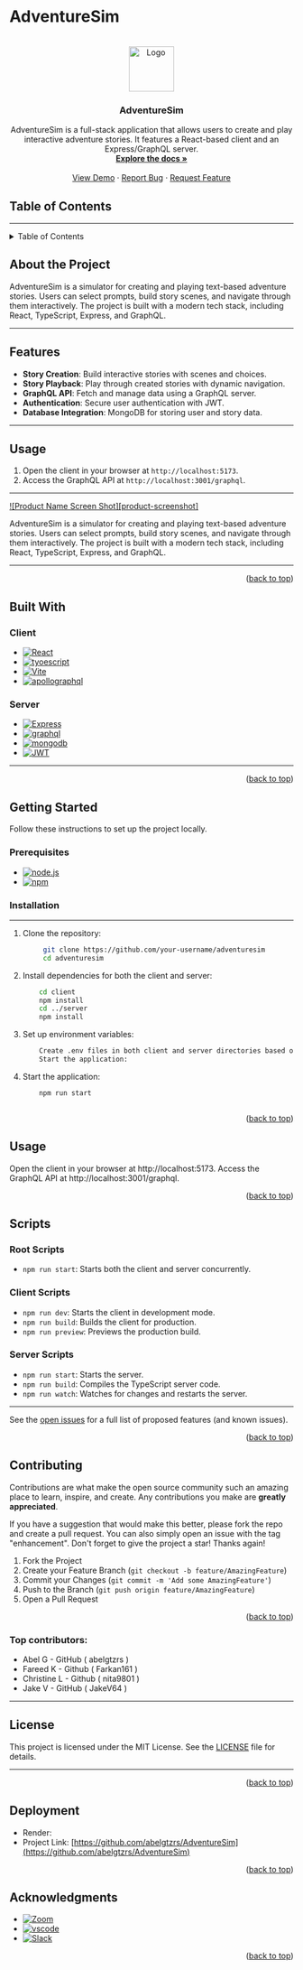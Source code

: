 
<a id="readme-top"></a>
# AdventureSim

<!-- PROJECT LOGO -->
<br />
<div align="center">
  <a href=https://github.com/abelgtzrs/AdventureSim">
    <img src="images/logo.png" alt="Logo" width="80" height="80">
  </a>

<h3 align="center">AdventureSim</h3>

  <p align="center">
    AdventureSim is a full-stack application that allows users to create and play interactive adventure stories. It features a React-based client and an Express/GraphQL server.
    <br />
    <a href=https://github.com/abelgtzrs/AdventureSim"><strong>Explore the docs »</strong></a>
    <br />
    <br />
    <a href=https://github.com/abelgtzrs/AdventureSim">View Demo</a>
    &middot;
    <a href=https://github.com/abelgtzrs/AdventureSim/issues/">Report Bug</a>
    &middot;
    <a href=https://github.com/abelgtzrs/AdventureSim/issues/">Request Feature</a>
  </p>
</div>

## Table of Contents
---

<!-- TABLE OF CONTENTS -->
<details>
  <summary>Table of Contents</summary>
  <ol>
    <li>
      <a href="#about-the-project">About The Project</a>
      <ul>
        <li><a href="#built-with">Built With</a></li>
      </ul>
    </li>
    <li>
      <a href="#getting-started">Getting Started</a>
      <ul>
        <li><a href="#prerequisites">Prerequisites</a></li>
        <li><a href="#installation">Installation</a></li>
      </ul>
    </li>
    <li><a href="#usage">Usage</a></li>
    <li><a href="#script">Script</a></li>
    <li><a href="#contributing">Contributing</a></li>
    <li><a href="#license">License</a></li>
    <li><a href="#Deployment">Deployment</a></li>
    <li><a href="#acknowledgments">Acknowledgments</a></li>
  </ol>
</details>



<!-- ABOUT THE PROJECT -->

## About the Project

AdventureSim is a simulator for creating and playing text-based adventure stories. Users can select prompts, build story scenes, and navigate through them interactively. The project is built with a modern tech stack, including React, TypeScript, Express, and GraphQL.

---

## Features

- **Story Creation**: Build interactive stories with scenes and choices.
- **Story Playback**: Play through created stories with dynamic navigation.
- **GraphQL API**: Fetch and manage data using a GraphQL server.
- **Authentication**: Secure user authentication with JWT.
- **Database Integration**: MongoDB for storing user and story data.

---

## Usage

1. Open the client in your browser at `http://localhost:5173`.
2. Access the GraphQL API at `http://localhost:3001/graphql`.

---
[![Product Name Screen Shot][product-screenshot]](https://example.com)

AdventureSim is a simulator for creating and playing text-based adventure stories. Users can select prompts, build story scenes, and navigate through them interactively. The project is built with a modern tech stack, including React, TypeScript, Express, and GraphQL.

---

<p align="right">(<a href="#readme-top">back to top</a>)</p>

## Built With

### Client
- [![React][React.js]][React-url]
- [![tyoescript][typescript.js]][typescript-url]
- [![Vite][vite.js]][Vite-url]
- [![apollographql][apollographql.js]][apollographql-url]

### Server
- [![Express][Express.js]][Express-url]
- [![graphql][graphql.js]][graphql-url]
- [![mongodb][mongodb.js]][mongodb-url]
- [![JWT][JWT.js]][JWT-url]

---

<p align="right">(<a href="#readme-top">back to top</a>)</p>



<!-- GETTING STARTED -->
## Getting Started
Follow these instructions to set up the project locally.

### Prerequisites

-  [![node.js][node.js.js]][node.js-url]
- [![npm][npm.js]][npm-url]
  

### Installation
---
1. Clone the repository:
   ```sh
        git clone https://github.com/your-username/adventuresim
        cd adventuresim

2. Install dependencies for both the client and server:
    ```sh
        cd client
        npm install
        cd ../server
        npm install

3. Set up environment variables:
    ```sh
        Create .env files in both client and server directories based on the .env.EXAMPLE files.
        Start the application:

4. Start the application:
    ```sh
        npm run start



<p align="right">(<a href="#readme-top">back to top</a>)</p>



<!-- USAGE EXAMPLES -->
## Usage

Open the client in your browser at http://localhost:5173.
Access the GraphQL API at http://localhost:3001/graphql.

<p align="right">(<a href="#readme-top">back to top</a>)</p>

<!-- SCRIPTS -->

## Scripts

### Root Scripts
- `npm run start`: Starts both the client and server concurrently.

### Client Scripts
- `npm run dev`: Starts the client in development mode.
- `npm run build`: Builds the client for production.
- `npm run preview`: Previews the production build.

### Server Scripts
- `npm run start`: Starts the server.
- `npm run build`: Compiles the TypeScript server code.
- `npm run watch`: Watches for changes and restarts the server.

---

See the [open issues](https://github.com/abelgtzrs/AdventureSim/issues) for a full list of proposed features (and known issues).

<p align="right">(<a href="#readme-top">back to top</a>)</p>



<!-- CONTRIBUTING -->
## Contributing

Contributions are what make the open source community such an amazing place to learn, inspire, and create. Any contributions you make are **greatly appreciated**.

If you have a suggestion that would make this better, please fork the repo and create a pull request. You can also simply open an issue with the tag "enhancement".
Don't forget to give the project a star! Thanks again!

1. Fork the Project
2. Create your Feature Branch (`git checkout -b feature/AmazingFeature`)
3. Commit your Changes (`git commit -m 'Add some AmazingFeature'`)
4. Push to the Branch (`git push origin feature/AmazingFeature`)
5. Open a Pull Request

<p align="right">(<a href="#readme-top">back to top</a>)</p>

### Top contributors:
* Abel G - GitHub ( abelgtzrs )              
* Fareed K - Github ( Farkan161 )
* Christine L - Github ( nita9801 )          
* Jake V - GitHub ( JakeV64 )
---

## License

This project is licensed under the MIT License. See the [LICENSE](LICENSE) file for details.

---

<p align="right">(<a href="#readme-top">back to top</a>)</p>

<!-- Deployment -->
## Deployment

*   Render: 
*   Project Link: [https://github.com/abelgtzrs/AdventureSim](https://github.com/abelgtzrs/AdventureSim)

<p align="right">(<a href="#readme-top">back to top</a>)</p>

<!-- ACKNOWLEDGMENTS -->
## Acknowledgments

* [![Zoom][Zoom.js]][Zoom-url]
* [![vscode][vscode.js]][vscode-url]
* [![Slack][Slack.js]][Slack-url]

<p align="right">(<a href="#readme-top">back to top</a>)</p>



<!-- MARKDOWN LINKS & IMAGES -->
[contributors-shield]: https://img.shields.io/github/contributors/github_username/adventuresim.svg?style=for-the-badge
[contributors-url]: https://github.com/github_username/adventuresim/graphs/contributors
[forks-shield]: https://img.shields.io/github/forks/github_username/adventuresim.svg?style=for-the-badge
[forks-url]: https://github.com/github_username/adventuresim/network/members
[stars-shield]: https://img.shields.io/github/stars/github_username/adventuresim.svg?style=for-the-badge
[stars-url]: https://github.com/github_username/adventuresim/stargazers
[issues-shield]: https://img.shields.io/github/issues/github_username/adventuresim.svg?style=for-the-badge
[issues-url]: https://github.com/github_username/adventuresim/issues
[license-shield]: https://img.shields.io/github/license/github_username/adventuresim.svg?style=for-the-badge
[license-url]: https://github.com/github_username/adventuresim/blob/master/LICENSE
[React.js]: https://img.shields.io/badge/React-20232A?style=for-the-badge&logo=react&logoColor=61DAFB
[React-url]: https://reactjs.org/
[JWT.js]:https://img.shields.io/badge/JWT-000000?style=for-thebadge&logo=JSON%20web%20tokens&logoColor=white
[JWT-url]:https://jwt.oi
[Express.js]:https://img.shields.io/badge/Express%20js-000000?style=for-the-badge&logo=express&logoColor=white
[Express-url]:https://expressjs.com
[Vite-url]: https://vitejs.org
[Vite.js]: https://img.shields.io/badge/Vite-B73BFE?style=for-the-badge&logo=vite&logoColor=FFD62E
[node.js.js]:https://img.shields.io/badge/node.js-339933?style=for-the-badge&logo=Node.js&logoColor=whitee
[node.js-url]:https://nodejs.org
[graphql.js]:https://img.shields.io/badge/GraphQl-E10098?style=for-the-badge&logo=graphql&logoColor=white
[graphql-url]:https://graphql.org
[Zoom.js]: https://img.shields.io/badge/Zoom-2D8CFF?style=for-the-badge&logo=zoom&logoColor=white
[Zoom-url]:https://zoom.us
[vscode.js]: https://img.shields.io/badge/VSCode-0078D4?style=for-thebadge&logo=visual%20studio%20code&logoColor=white
[vscode-url]:https://code.visualstudio.com
[Discord.js]:https://img.shields.io/badge/Discord-5865F2?style=for-the-badge&logo=discord&logoColor=white
[Discord-url]:https://discord.com
[Slack.js]:https://img.shields.io/badge/Slack-4A154B?style=for-the-badge&logo=slack&logoColor=white
[Slack-url]:https://slack.com
[chatGPT.js]: https://img.shields.io/badge/ChatGPT-74aa9c?style=for-the-badge&logo=openai&logoColor=white
[chatGPT-url]:https://chat.openai.com
[npm.js]:https://img.shields.io/npm/v/:packageName
[npm-url]:https://npmjs.com
[typescript.js]:https://shields.io/badge/TypeScript-3178C6?logo=TypeScript&logoColor=FFF&style=flat-square
[typescript-url]:https://www.typescriptlang.org/
[mongodb.js]:https://img.shields.io/badge/-MongoDB-13aa52?style=for-the-badge&logo=mongodb&logoColor=white
[mongodb-url]:https://www.mongodb.com/
[apollographql.js]:https://img.shields.io/badge/-ApolloGraphQL-311C87?style=for-the-badge&logo=apollo-graphql
[apollographql-url]:https://www.apollographql.com/docs/react/
[npm.js]:http://www.w3.org/2000/svg
[npm-url]:https://www.npmjs.com/
